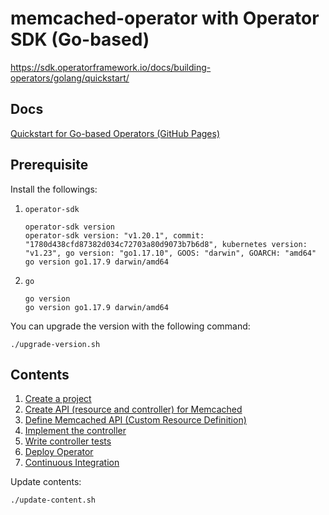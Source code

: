 # memcached-operator with Operator SDK (Go-based)

https://sdk.operatorframework.io/docs/building-operators/golang/quickstart/

## Docs

[Quickstart for Go-based Operators (GitHub Pages)](https://nakamasato.github.io/memcached-operator)

## Prerequisite

Install the followings:

1. `operator-sdk`

    ```
    operator-sdk version
    operator-sdk version: "v1.20.1", commit: "1780d438cfd87382d034c72703a80d9073b7b6d8", kubernetes version: "v1.23", go version: "go1.17.10", GOOS: "darwin", GOARCH: "amd64"
    go version go1.17.9 darwin/amd64
    ```

1. `go`

    ```
    go version
    go version go1.17.9 darwin/amd64
    ```

You can upgrade the version with the following command:

```
./upgrade-version.sh
```

## Contents
<!-- contents start -->
1. [Create a project](docs/01-initialize-operator.md)
1. [Create API (resource and controller) for Memcached](docs/02-create-api.md)
1. [Define Memcached API (Custom Resource Definition)](docs/03-define-api.md)
1. [Implement the controller](docs/04-implement-controller.md)
1. [Write controller tests](docs/05-write-controller-test.md)
1. [Deploy Operator](docs/06-deploy-operator.md)
1. [Continuous Integration](docs/07-ci.md)
<!-- contents end -->

Update contents:

```
./update-content.sh
```
